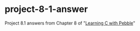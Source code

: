 # project-8-1-answer
Project 8.1 answers from Chapter 8 of "[Learning C with Pebble](http://pbl.io/cbook)"
